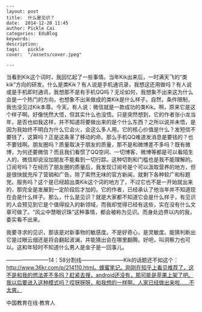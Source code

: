 
    ---
    layout: post  
    title:  什么是见识？  
    date:  2014-12-20 11:45  
    author: Pickle Cai  
    categories: EduBlog  
    keywords: 
    description:   
    tags:	pickle   
    cover:  "/assets/cover.jpeg"  

    ---  
    
当看到Kik这个词时，我回忆起了一些事情。当年Kik出来后，一时满天飞的“类kik”方向的研发。什么是类Kik？有人说是手机通讯录，我想这还用做吗？有人说或是手机即时通讯，我想那不是有手机QQ吗？无论如何，我想象不出来这为什么会是一个热门的方向，也想象不出来做成的类Kik是什么样子。自然，条件限制，我也没见过Kik本尊。今天，有人说：微信就是一款成功的类Kik。啊，原来它是这个样子啊。好像恍然大悟，但其实什么也没悟。只是突然想到，它的作者张小龙当年，是否也如我这样，并不知道将要做出来的是个什么东西？之所以说并未悟，是因为我始终不明白为什么它会火，会这么多人用。它的核心价值是什么？发短信不要钱了，这算吗？正是这条革了移动的命。那么手机QQ难道发消息是要钱的？也不要钱啊。朋友圈吗？质量取决于朋友的质量，那不是和微博差不多吗？既有微博，为何还要微信？而且我们看惯了QQ空间、一切博客、微博等都是可以看陌生人的，微信却说没加朋友不能看到一切行踪。这种切割和门槛也是我不能理解的。订阅号吗？在经历了朋友圈的质量后，我发现订阅号是个可以汲取营养的地方，但是很快就充斥了营销和广告。除了索然无味的官方新闻，就剩下各种软广和标题党。服务吗？这个是已经超出类Kik这个词的地方了，不过它也不是一开始就出来的，那完全是发展到一定阶段后才加的。它的作者，已经承认了他当年并不知道现在会是什么样子。那么，什么是见识？就是大家都不知道它会是什么样子，有见识的人会预见到它是个值得投入的新领域，而我却觉得已经有这些，实在没有什么文章可做了。“风尘中慧眼识珠”这种事情，都会被称为见识。而身处边界以内的我，委实看不出来。

我要寻求的见识，那该是对新事物的敏感度。不是好奇心，是灵敏度。能猜判断出它是过眼云烟还是将会翻起波澜，并能猜出会在哪里翻腾。好吧，叫洞察力也可以。这和年轻时不知道什么男人是金子是一回事儿。

————————14：58分割线————————Kik的话题还不如这个：http://www.36kr.com/p/214110.html。蜂蜜笔记。刚刚在知乎上看见推荐了，这不是和我的想法差不多吗？赶紧去搜，android还没有，那可能是苹果上架了吧。我以后要进入这种模式吗？哎呀呀呀，和我想的一样啊，人家已经做出来啦……不太爽。

		    
 中国教育在线·教育人

